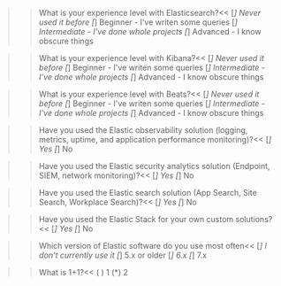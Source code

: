 >>What is your experience level with Elasticsearch?<<
[*] Never used it before
[*] Beginner - I've writen some queries
[*] Intermediate - I've done whole projects
[*] Advanced - I know obscure things

>>What is your experience level with Kibana?<<
[*] Never used it before
[*] Beginner - I've writen some queries
[*] Intermediate - I've done whole projects
[*] Advanced - I know obscure things

>>What is your experience level with Beats?<<
[*] Never used it before
[*] Beginner - I've writen some queries
[*] Intermediate - I've done whole projects
[*] Advanced - I know obscure things

>>Have you used the Elastic observability solution (logging, metrics, uptime, and application performance monitoring)?<<
[*] Yes
[*] No

>>Have you used the Elastic security analytics solution (Endpoint, SIEM, network monitoring)?<<
[*] Yes
[*] No

>>Have you used the Elastic search solution (App Search, Site Search, Workplace Search)?<<
[*] Yes
[*] No

>>Have you used the Elastic Stack for your own custom solutions?<<
[*] Yes
[*] No

>>Which version of Elastic software do you use most often<<
[*] I don't currently use it
[*] 5.x or older
[*] 6.x
[*] 7.x

>>What is  1+1?<<
( ) 1
(*) 2